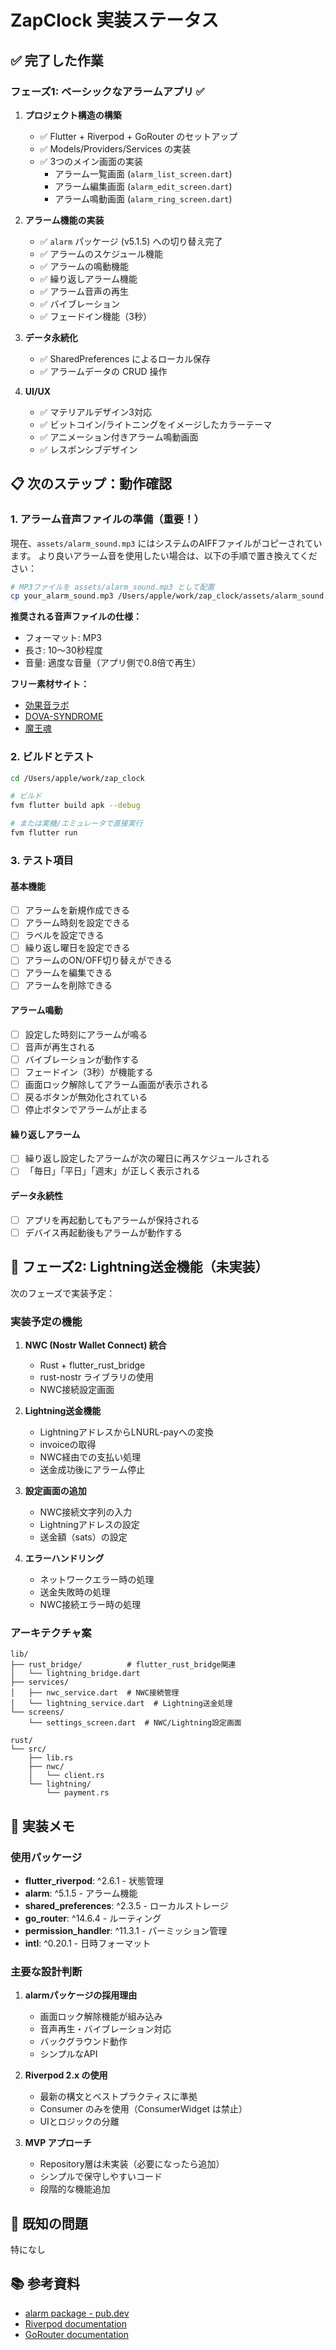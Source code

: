 # ZapClock 実装ステータス

## ✅ 完了した作業

### フェーズ1: ベーシックなアラームアプリ ✅

1. **プロジェクト構造の構築**
   - ✅ Flutter + Riverpod + GoRouter のセットアップ
   - ✅ Models/Providers/Services の実装
   - ✅ 3つのメイン画面の実装
     - アラーム一覧画面 (`alarm_list_screen.dart`)
     - アラーム編集画面 (`alarm_edit_screen.dart`)
     - アラーム鳴動画面 (`alarm_ring_screen.dart`)

2. **アラーム機能の実装**
   - ✅ `alarm` パッケージ (v5.1.5) への切り替え完了
   - ✅ アラームのスケジュール機能
   - ✅ アラームの鳴動機能
   - ✅ 繰り返しアラーム機能
   - ✅ アラーム音声の再生
   - ✅ バイブレーション
   - ✅ フェードイン機能（3秒）

3. **データ永続化**
   - ✅ SharedPreferences によるローカル保存
   - ✅ アラームデータの CRUD 操作

4. **UI/UX**
   - ✅ マテリアルデザイン3対応
   - ✅ ビットコイン/ライトニングをイメージしたカラーテーマ
   - ✅ アニメーション付きアラーム鳴動画面
   - ✅ レスポンシブデザイン

## 📋 次のステップ：動作確認

### 1. アラーム音声ファイルの準備（重要！）

現在、`assets/alarm_sound.mp3` にはシステムのAIFFファイルがコピーされています。
より良いアラーム音を使用したい場合は、以下の手順で置き換えてください：

```bash
# MP3ファイルを assets/alarm_sound.mp3 として配置
cp your_alarm_sound.mp3 /Users/apple/work/zap_clock/assets/alarm_sound.mp3
```

**推奨される音声ファイルの仕様：**
- フォーマット: MP3
- 長さ: 10〜30秒程度
- 音量: 適度な音量（アプリ側で0.8倍で再生）

**フリー素材サイト：**
- [効果音ラボ](https://soundeffect-lab.info/)
- [DOVA-SYNDROME](https://dova-s.jp/)
- [魔王魂](https://maou.audio/)

### 2. ビルドとテスト

```bash
cd /Users/apple/work/zap_clock

# ビルド
fvm flutter build apk --debug

# または実機/エミュレータで直接実行
fvm flutter run
```

### 3. テスト項目

#### 基本機能
- [ ] アラームを新規作成できる
- [ ] アラーム時刻を設定できる
- [ ] ラベルを設定できる
- [ ] 繰り返し曜日を設定できる
- [ ] アラームのON/OFF切り替えができる
- [ ] アラームを編集できる
- [ ] アラームを削除できる

#### アラーム鳴動
- [ ] 設定した時刻にアラームが鳴る
- [ ] 音声が再生される
- [ ] バイブレーションが動作する
- [ ] フェードイン（3秒）が機能する
- [ ] 画面ロック解除してアラーム画面が表示される
- [ ] 戻るボタンが無効化されている
- [ ] 停止ボタンでアラームが止まる

#### 繰り返しアラーム
- [ ] 繰り返し設定したアラームが次の曜日に再スケジュールされる
- [ ] 「毎日」「平日」「週末」が正しく表示される

#### データ永続性
- [ ] アプリを再起動してもアラームが保持される
- [ ] デバイス再起動後もアラームが動作する

## 🚀 フェーズ2: Lightning送金機能（未実装）

次のフェーズで実装予定：

### 実装予定の機能

1. **NWC (Nostr Wallet Connect) 統合**
   - Rust + flutter_rust_bridge
   - rust-nostr ライブラリの使用
   - NWC接続設定画面

2. **Lightning送金機能**
   - LightningアドレスからLNURL-payへの変換
   - invoiceの取得
   - NWC経由での支払い処理
   - 送金成功後にアラーム停止

3. **設定画面の追加**
   - NWC接続文字列の入力
   - Lightningアドレスの設定
   - 送金額（sats）の設定

4. **エラーハンドリング**
   - ネットワークエラー時の処理
   - 送金失敗時の処理
   - NWC接続エラー時の処理

### アーキテクチャ案

```
lib/
├── rust_bridge/          # flutter_rust_bridge関連
│   └── lightning_bridge.dart
├── services/
│   ├── nwc_service.dart  # NWC接続管理
│   └── lightning_service.dart  # Lightning送金処理
└── screens/
    └── settings_screen.dart  # NWC/Lightning設定画面

rust/
└── src/
    ├── lib.rs
    ├── nwc/
    │   └── client.rs
    └── lightning/
        └── payment.rs
```

## 📝 実装メモ

### 使用パッケージ

- **flutter_riverpod**: ^2.6.1 - 状態管理
- **alarm**: ^5.1.5 - アラーム機能
- **shared_preferences**: ^2.3.5 - ローカルストレージ
- **go_router**: ^14.6.4 - ルーティング
- **permission_handler**: ^11.3.1 - パーミッション管理
- **intl**: ^0.20.1 - 日時フォーマット

### 主要な設計判断

1. **alarmパッケージの採用理由**
   - 画面ロック解除機能が組み込み
   - 音声再生・バイブレーション対応
   - バックグラウンド動作
   - シンプルなAPI

2. **Riverpod 2.x の使用**
   - 最新の構文とベストプラクティスに準拠
   - Consumer のみを使用（ConsumerWidget は禁止）
   - UIとロジックの分離

3. **MVP アプローチ**
   - Repository層は未実装（必要になったら追加）
   - シンプルで保守しやすいコード
   - 段階的な機能追加

## 🐛 既知の問題

特になし

## 📚 参考資料

- [alarm package - pub.dev](https://pub.dev/packages/alarm)
- [Riverpod documentation](https://riverpod.dev/)
- [GoRouter documentation](https://pub.dev/packages/go_router)

